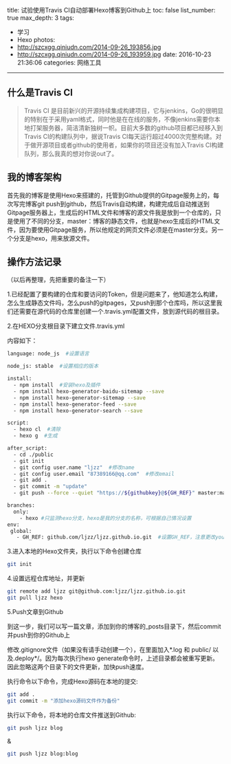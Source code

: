 title: 试验使用Travis CI自动部署Hexo博客到Github上
toc: false
list_number: true
max_depth: 3
tags:
  - 学习
  - Hexo
photos:
  - http://szcxgg.qiniudn.com/2014-09-26_193856.jpg
  - http://szcxgg.qiniudn.com/2014-09-26_193959.jpg
date: 2016-10-23 21:36:06
categories: 网络工具
---

## 什么是Travis CI

> Travis CI 是目前新兴的开源持续集成构建项目，它与jenkins，Go的很明显的特别在于采用yaml格式，同时他是在在线的服务，不像jenkins需要你本地打架服务器，简洁清新独树一帜。目前大多数的github项目都已经移入到Travis CI的构建队列中，据说Travis CI每天运行超过4000次完整构建。对于做开源项目或者github的使用者，如果你的项目还没有加入Travis CI构建队列，那么我真的想对你说out了。

<!--more-->

## 我的博客架构

首先我的博客是使用Hexo来搭建的，托管到Github提供的Gitpage服务上的，每次写完博客git push到github，然后Travis自动构建，构建完成后自动推送到Gitpage服务器上，生成后的HTML文件和博客的源文件我是放到一个仓库的，只是使用了不同的分支，master：博客的静态文件，也就是hexo生成后的HTML文件，因为要使用Gitpage服务，所以他规定的网页文件必须是在master分支。另一个分支是hexo，用来放源文件。


## 操作方法记录

（以后再整理，先把重要的备注一下）


1.已经配置了要构建的仓库和要访问的Token，但是问题来了，他知道怎么构建，怎么生成静态文件吗，怎么push的gitpages，又push到那个仓库吗，所以这里我们还需要在源代码的仓库里创建一个.travis.yml配置文件，放到源代码的根目录。

2.在HEXO分支根目录下建立文件.travis.yml

内容如下：


``` bash
language: node_js  #设置语言

node_js: stable  #设置相应的版本

install:
  - npm install  #安装hexo及插件
  - npm install hexo-generator-baidu-sitemap --save
  - npm install hexo-generator-sitemap --save
  - npm install hexo-generator-feed --save
  - npm install hexo-generator-search --save

script:
  - hexo cl  #清除
  - hexo g  #生成

after_script:
  - cd ./public
  - git init
  - git config user.name "ljzz"  #修改name
  - git config user.email "87389166@qq.com"  #修改email
  - git add .
  - git commit -m "update"
  - git push --force --quiet "https://${githubkey}@${GH_REF}" master:master  #GH_TOKEN是在Travis中配置token的名称

branches:
  only:
    - hexo #只监测hexo分支，hexo是我的分支的名称，可根据自己情况设置
env:
 global:
   - GH_REF: github.com/ljzz/ljzz.github.io.git  #设置GH_REF，注意更改yourname
```

3.进入本地的Hexo文件夹，执行以下命令创建仓库


``` bash
git init
```

4.设置远程仓库地址，并更新


``` bash
git remote add ljzz git@github.com:ljzz/ljzz.github.io.git
git pull ljzz hexo
```


5.Push文章到Github


到这一步，我们可以写一篇文章，添加到你的博客的_posts目录下，然后commit并push到你的Github上


修改.gitignore文件（如果没有请手动创建一个），在里面加入*.log 和 public/ 以及.deploy*/。因为每次执行hexo generate命令时，上述目录都会被重写更新。因此忽略这两个目录下的文件更新，加快push速度。


执行命令以下命令，完成Hexo源码在本地的提交:



``` bash
git add .
git commit -m "添加hexo源码文件作为备份"
```


执行以下命令，将本地的仓库文件推送到Github:


``` bash
git push ljzz blog
```
&

``` bash
git push ljzz blog:blog
```
